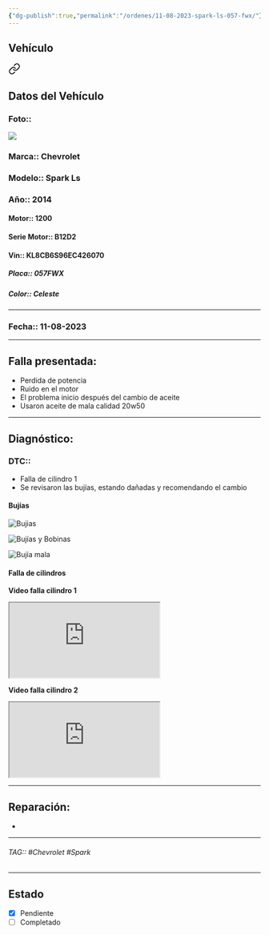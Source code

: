 ```yaml
---
{"dg-publish":true,"permalink":"/ordenes/11-08-2023-spark-ls-057-fwx/"}
---
```



## Vehículo

<div class="transclusion internal-embed is-loaded"><a class="markdown-embed-link" href="/vehiculos/chevrolet/spark-ls-057-fwx/#datos-del-vehiculo" aria-label="Open link"><svg xmlns="http://www.w3.org/2000/svg" width="24" height="24" viewBox="0 0 24 24" fill="none" stroke="currentColor" stroke-width="2" stroke-linecap="round" stroke-linejoin="round" class="svg-icon lucide-link"><path d="M10 13a5 5 0 0 0 7.54.54l3-3a5 5 0 0 0-7.07-7.07l-1.72 1.71"></path><path d="M14 11a5 5 0 0 0-7.54-.54l-3 3a5 5 0 0 0 7.07 7.07l1.71-1.71"></path></svg></a><div class="markdown-embed">



## Datos del Vehículo 
### Foto:: 
![](http://drive.google.com/uc?export=view&id=1iuVEKCb4Ls22n28JimnSOiEFd_GBCI3e)

### Marca:: Chevrolet 
### Modelo:: Spark Ls
### Año:: 2014
#### Motor:: 1200
#### Serie Motor:: B12D2
#### Vin:: KL8CB6S96EC426070
##### Placa:: 057FWX
##### Color:: Celeste
---


</div></div>


### Fecha:: 11-08-2023

---

## Falla presentada:
- Perdida de potencia 
- Ruido en el motor 
- El problema inicio después del cambio de aceite 
- Usaron aceite de mala calidad 20w50
---

## Diagnóstico:
### DTC:: 

- Falla de cilindro 1
- Se revisaron las bujías, estando dañadas y recomendando el cambio 

#### Bujías 
![Bujias](http://drive.google.com/uc?export=view&id=108KuoucMgkYQ54srf8Q4rhj2Fo-9yKWK)

![Bujías y Bobinas](http://drive.google.com/uc?export=view&id=108eTZbfiiav1l-mcG6eu4VK_MVkZcopV)

![Bujía mala](http://drive.google.com/uc?export=view&id=10CKaQDQ01xJ-vaqPn_s4FVI4OsqcG0nS)

#### Falla de cilindros 
**Video falla cilindro 1**
<iframe src="https://drive.google.com/file/d/10EBx5XZTE6zYwa5F7-kW-BOgnWJ4xEzw/preview"></iframe>

**Video falla cilindro 2**
<iframe src="https://drive.google.com/file/d/10Fx1iu_f-yQ4Zv2UN1wmXmtEtMigCpdc/preview" allow="autoplay"></iframe>


---
## Reparación:
- 

---

###### TAG:: #Chevrolet #Spark

---

## Estado 

- [x] Pendiente
- [ ] Completado